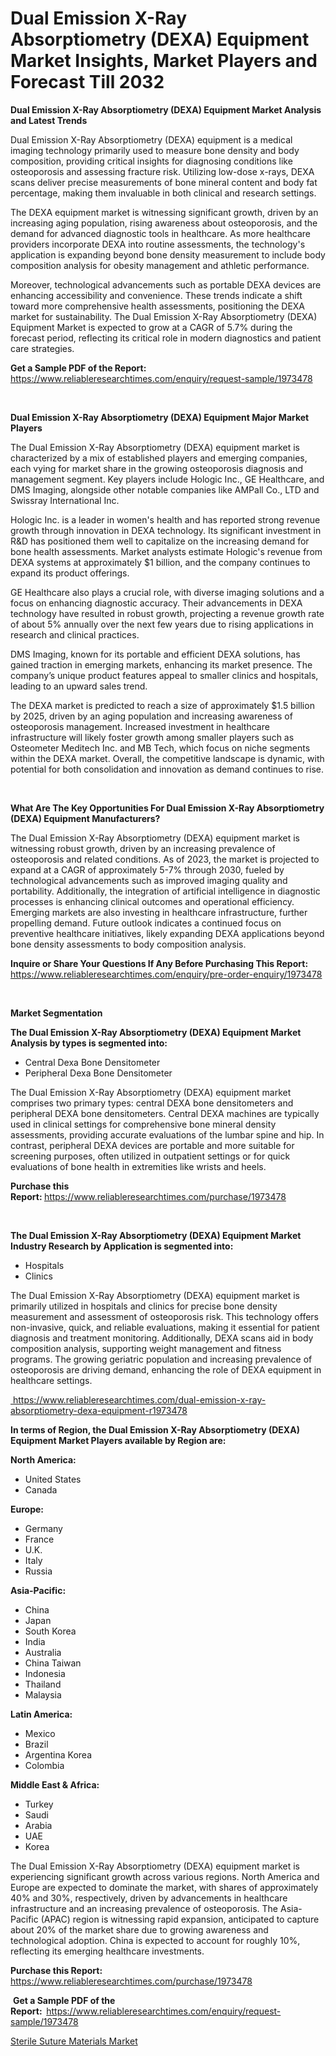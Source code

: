 <p><h1>Dual Emission X-Ray Absorptiometry (DEXA) Equipment Market Insights, Market Players and Forecast Till 2032</h1></p><p><strong>Dual Emission X-Ray Absorptiometry (DEXA) Equipment Market Analysis and Latest Trends</strong></p>
<p><p>Dual Emission X-Ray Absorptiometry (DEXA) equipment is a medical imaging technology primarily used to measure bone density and body composition, providing critical insights for diagnosing conditions like osteoporosis and assessing fracture risk. Utilizing low-dose x-rays, DEXA scans deliver precise measurements of bone mineral content and body fat percentage, making them invaluable in both clinical and research settings.</p><p>The DEXA equipment market is witnessing significant growth, driven by an increasing aging population, rising awareness about osteoporosis, and the demand for advanced diagnostic tools in healthcare. As more healthcare providers incorporate DEXA into routine assessments, the technology's application is expanding beyond bone density measurement to include body composition analysis for obesity management and athletic performance.</p><p>Moreover, technological advancements such as portable DEXA devices are enhancing accessibility and convenience. These trends indicate a shift toward more comprehensive health assessments, positioning the DEXA market for sustainability. The Dual Emission X-Ray Absorptiometry (DEXA) Equipment Market is expected to grow at a CAGR of 5.7% during the forecast period, reflecting its critical role in modern diagnostics and patient care strategies.</p></p>
<p><strong>Get a Sample PDF of the Report:&nbsp;</strong> <a href="https://www.reliableresearchtimes.com/enquiry/request-sample/1973478?utm_campaign=2643&utm_medium=2&utm_source=Github&utm_content=ia&utm_term=05032025&utm_id=dual-emission-x-ray-absorptiometry-dexa-equipment">https://www.reliableresearchtimes.com/enquiry/request-sample/1973478</a></p>
<p>&nbsp;</p>
<p><strong>Dual Emission X-Ray Absorptiometry (DEXA) Equipment Major Market Players</strong></p>
<p><p>The Dual Emission X-Ray Absorptiometry (DEXA) equipment market is characterized by a mix of established players and emerging companies, each vying for market share in the growing osteoporosis diagnosis and management segment. Key players include Hologic Inc., GE Healthcare, and DMS Imaging, alongside other notable companies like AMPall Co., LTD and Swissray International Inc.</p><p>Hologic Inc. is a leader in women's health and has reported strong revenue growth through innovation in DEXA technology. Its significant investment in R&D has positioned them well to capitalize on the increasing demand for bone health assessments. Market analysts estimate Hologic's revenue from DEXA systems at approximately $1 billion, and the company continues to expand its product offerings.</p><p>GE Healthcare also plays a crucial role, with diverse imaging solutions and a focus on enhancing diagnostic accuracy. Their advancements in DEXA technology have resulted in robust growth, projecting a revenue growth rate of about 5% annually over the next few years due to rising applications in research and clinical practices.</p><p>DMS Imaging, known for its portable and efficient DEXA solutions, has gained traction in emerging markets, enhancing its market presence. The company’s unique product features appeal to smaller clinics and hospitals, leading to an upward sales trend.</p><p>The DEXA market is predicted to reach a size of approximately $1.5 billion by 2025, driven by an aging population and increasing awareness of osteoporosis management. Increased investment in healthcare infrastructure will likely foster growth among smaller players such as Osteometer Meditech Inc. and MB Tech, which focus on niche segments within the DEXA market. Overall, the competitive landscape is dynamic, with potential for both consolidation and innovation as demand continues to rise.</p></p>
<p>&nbsp;</p>
<p><strong>What Are The Key Opportunities For Dual Emission X-Ray Absorptiometry (DEXA) Equipment Manufacturers?</strong></p>
<p><p>The Dual Emission X-Ray Absorptiometry (DEXA) equipment market is witnessing robust growth, driven by an increasing prevalence of osteoporosis and related conditions. As of 2023, the market is projected to expand at a CAGR of approximately 5-7% through 2030, fueled by technological advancements such as improved imaging quality and portability. Additionally, the integration of artificial intelligence in diagnostic processes is enhancing clinical outcomes and operational efficiency. Emerging markets are also investing in healthcare infrastructure, further propelling demand. Future outlook indicates a continued focus on preventive healthcare initiatives, likely expanding DEXA applications beyond bone density assessments to body composition analysis.</p></p>
<p><strong>Inquire or Share Your Questions If Any Before Purchasing This Report:</strong> <a href="https://www.reliableresearchtimes.com/enquiry/pre-order-enquiry/1973478?utm_campaign=2643&utm_medium=2&utm_source=Github&utm_content=ia&utm_term=05032025&utm_id=dual-emission-x-ray-absorptiometry-dexa-equipment">https://www.reliableresearchtimes.com/enquiry/pre-order-enquiry/1973478</a></p>
<p>&nbsp;</p>
<p><strong>Market Segmentation</strong></p>
<p><strong>The Dual Emission X-Ray Absorptiometry (DEXA) Equipment Market Analysis by types is segmented into:</strong></p>
<p><ul><li>Central Dexa Bone Densitometer</li><li>Peripheral Dexa Bone Densitometer</li></ul></p>
<p><p>The Dual Emission X-Ray Absorptiometry (DEXA) equipment market comprises two primary types: central DEXA bone densitometers and peripheral DEXA bone densitometers. Central DEXA machines are typically used in clinical settings for comprehensive bone mineral density assessments, providing accurate evaluations of the lumbar spine and hip. In contrast, peripheral DEXA devices are portable and more suitable for screening purposes, often utilized in outpatient settings or for quick evaluations of bone health in extremities like wrists and heels.</p></p>
<p><strong>Purchase this Report:&nbsp;</strong><a href="https://www.reliableresearchtimes.com/purchase/1973478?utm_campaign=2643&utm_medium=2&utm_source=Github&utm_content=ia&utm_term=05032025&utm_id=dual-emission-x-ray-absorptiometry-dexa-equipment">https://www.reliableresearchtimes.com/purchase/1973478</a></p>
<p>&nbsp;</p>
<p><strong>The Dual Emission X-Ray Absorptiometry (DEXA) Equipment Market Industry Research by Application is segmented into:</strong></p>
<p><ul><li>Hospitals</li><li>Clinics</li></ul></p>
<p><p>The Dual Emission X-Ray Absorptiometry (DEXA) equipment market is primarily utilized in hospitals and clinics for precise bone density measurement and assessment of osteoporosis risk. This technology offers non-invasive, quick, and reliable evaluations, making it essential for patient diagnosis and treatment monitoring. Additionally, DEXA scans aid in body composition analysis, supporting weight management and fitness programs. The growing geriatric population and increasing prevalence of osteoporosis are driving demand, enhancing the role of DEXA equipment in healthcare settings.</p></p>
<p><a href="https://www.reliableresearchtimes.com/dual-emission-x-ray-absorptiometry-dexa-equipment-r1973478?utm_campaign=2643&utm_medium=2&utm_source=Github&utm_content=ia&utm_term=05032025&utm_id=dual-emission-x-ray-absorptiometry-dexa-equipment">&nbsp;https://www.reliableresearchtimes.com/dual-emission-x-ray-absorptiometry-dexa-equipment-r1973478</a></p>
<p><strong>In terms of Region, the Dual Emission X-Ray Absorptiometry (DEXA) Equipment Market Players available by Region are:</strong></p>
<p>
    <p> <strong> North America: </strong>
        <ul>
            <li>United States</li>
            <li>Canada</li>
        </ul>
        </p> 
    <p> <strong> Europe: </strong>
        <ul>
            <li>Germany</li>
            <li>France</li>
            <li>U.K.</li>
            <li>Italy</li>
            <li>Russia</li>
        </ul>
        </p> 
    <p> <strong> Asia-Pacific: </strong>
        <ul>
            <li>China</li>
            <li>Japan</li>
            <li>South Korea</li>
            <li>India</li>
            <li>Australia</li>
            <li>China Taiwan</li>
            <li>Indonesia</li>
            <li>Thailand</li>
            <li>Malaysia</li>
        </ul>
        </p> 
    <p> <strong> Latin America: </strong>
        <ul>
            <li>Mexico</li>
            <li>Brazil</li>
            <li>Argentina Korea</li>
            <li>Colombia</li>
        </ul>
        </p> 
    <p> <strong> Middle East & Africa: </strong>
        <ul>
            <li>Turkey</li>
            <li>Saudi</li>
            <li>Arabia</li>
            <li>UAE</li>
            <li>Korea</li>
        </ul>
    </p>
    </p>
<p><p>The Dual Emission X-Ray Absorptiometry (DEXA) equipment market is experiencing significant growth across various regions. North America and Europe are expected to dominate the market, with shares of approximately 40% and 30%, respectively, driven by advancements in healthcare infrastructure and an increasing prevalence of osteoporosis. The Asia-Pacific (APAC) region is witnessing rapid expansion, anticipated to capture about 20% of the market share due to growing awareness and technological adoption. China is expected to account for roughly 10%, reflecting its emerging healthcare investments.</p></p>
<p><strong>Purchase this Report: </strong><a href="https://www.reliableresearchtimes.com/purchase/1973478?utm_campaign=2643&utm_medium=2&utm_source=Github&utm_content=ia&utm_term=05032025&utm_id=dual-emission-x-ray-absorptiometry-dexa-equipment">https://www.reliableresearchtimes.com/purchase/1973478</a></p>
<p>&nbsp;<strong>Get a Sample PDF of the Report:&nbsp;&nbsp;</strong><a href="https://www.reliableresearchtimes.com/enquiry/request-sample/1973478?utm_campaign=2643&utm_medium=2&utm_source=Github&utm_content=ia&utm_term=05032025&utm_id=dual-emission-x-ray-absorptiometry-dexa-equipment">https://www.reliableresearchtimes.com/enquiry/request-sample/1973478</a></p>
<p><strong></strong></p>
<p><p><a href="https://github.com/suleimannichelle7/Market-Research-Report-List-1/blob/main/sterile-suture-materials-market.md?utm_campaign=2643&utm_medium=2&utm_source=Github&utm_content=ia&utm_term=05032025&utm_id=dual-emission-x-ray-absorptiometry-dexa-equipment">Sterile Suture Materials Market</a></p></p>